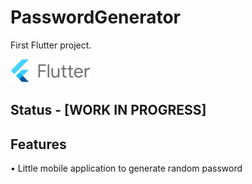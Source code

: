 # PasswordGenerator
First Flutter project.

![Alt text](git-img/flutter.png?raw=true "Flutter")

## Status - [WORK IN PROGRESS]

## Features  
• Little mobile application to generate random password